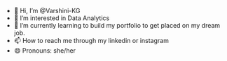 - 👋 Hi, I’m @Varshini-KG
- 👀 I’m interested in Data Analytics
- 🌱 I’m currently learning to build my portfolio to get placed on my dream job.
- 📫 How to reach me through my linkedin or instagram
- 😄 Pronouns: she/her

<!---
Varshini-KG/Varshini-KG is a ✨ special ✨ repository because its `README.md` (this file) appears on your GitHub profile.
You can click the Preview link to take a look at your changes.
--->

